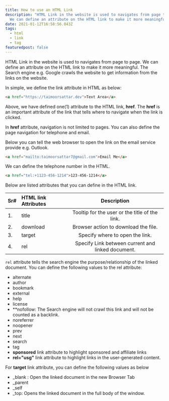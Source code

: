 ```yaml
---
title: How to use an HTML Link
description: "HTML Link in the website is used to navigates from page to page.
  We can define an attribute on the HTML link to make it more meaningful. "
date: 2021-01-12T16:58:56.043Z
tags:
  - html
  - link
  - tag
featuredpost: false
---
```

HTML Link in the website is used to navigates from page to page. We can define an attribute on the HTML link to make it more meaningful. The Search engine e.g. Google crawls the website to get information from the links on the website.

In simple, we define the link attribute in HTML as below:

```html
<a href="https://taimoorsattar.dev">Text Area</a>
```

Above, we have defined one(1) attribute to the HTML link, **href**. The **href** is an important attribute of the link that tells where to navigate when the link is clicked.

In **href** attribute, navigation is not limited to pages. You can also define the page navigation for telephone and email.

Below you can tell the web browser to open the link on the email service provide e.g. Outlook.

```html
<a href="mailto:taimoorsattar7@gmail.com">Email Me</a>
```

We can define the telephone number in the HTML.

```html
<a href="tel:+1123-456-1214">123-456-1214</a>
```

Below are listed attributes that you can define in the HTML link.

|Sr# | HTML link Attributes | Description |
|:--- |:---- |:----:|
|1.| title | Tooltip for the user or the title of the link.  |
|2.| download | Browser action to download the file. |
|3.| target | Specify where to open the link. |
|4.| rel | Specify Link between current and linked document. |

`rel` attribute tells the search engine the purpose/relationship of the linked document. You can define the following values to the rel attribute:

- alternate
- author
- bookmark
- external
- help
- license
- **nofollow: The Search engine will not crawl this link and will not be counted as a backlink.
- noreferrer
- noopener
- prev
- next
- search
- tag
- **sponsored** link attribute to highlight sponsored and affiliate links
- **rel="usg"** link attribute to highlight links in the user-generated content.

For **target** link attribute, you can define the following values as below 

- _blank: Open the linked document in the new Browser Tab
- _parent
- _self
- _top: Opens the linked document in the full body of the window.
